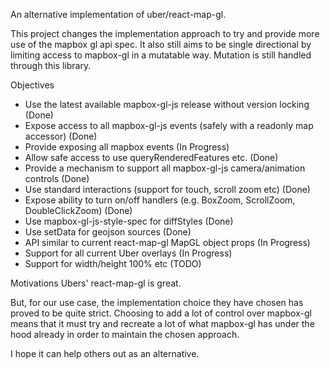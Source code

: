 An alternative implementation of uber/react-map-gl.

This project changes the implementation approach to try and provide more use
of the mapbox gl api spec. It also still aims to be single directional by
limiting access to mapbox-gl in a mutatable way. Mutation is still handled
through this library.

Objectives
* Use the latest available mapbox-gl-js release without version locking (Done)
* Expose access to all mapbox-gl-js events (safely with a readonly map accessor) (Done)
* Provide <MapEvents onLoad={...} onMove={...} /> exposing all mapbox events (In Progress)
* Allow safe access to use queryRenderedFeatures etc. (Done)
* Provide a mechanism to support all mapbox-gl-js camera/animation controls (Done)
* Use standard interactions (support for touch, scroll zoom etc) (Done)
* Expose ability to turn on/off handlers (e.g. BoxZoom, ScrollZoom, DoubleClickZoom) (Done)
* Use mapbox-gl-js-style-spec for diffStyles (Done)
* Use setData for geojson sources (Done)
* API similar to current react-map-gl MapGL object props (In Progress)
* Support for all current Uber overlays (In Progress)
* Support for width/height 100% etc (TODO)

Motivations
Ubers' react-map-gl is great.

But, for our use case, the implementation choice they have chosen has proved
to be quite strict. Choosing to add a lot of control over mapbox-gl means that
it must try and recreate a lot of what mapbox-gl has under the hood already
in order to maintain the chosen approach.

I hope it can help others out as an alternative.

